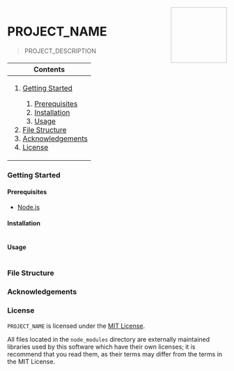 <img height="128px" width="128px" align="right" />

# PROJECT_NAME

> PROJECT_DESCRIPTION

<table>
	<thead>
		<tr>
			<th align="center"><strong>Contents</strong></th>
		</tr>
	</thead>
	<tbody>
		<tr>
			<td>
				<ol>
					<li><a href="#getting-started">Getting Started</a></li>
					<ol>
						<li><a href="#prerequisites">Prerequisites</a></li>
						<li><a href="#installation">Installation</a></li>
						<li><a href="#usage">Usage</a></li>
					</ol>
					<li><a href="#file-structure">File Structure</a></li>
					<li><a href="#acknowledgements">Acknowledgements</a></li>
					<li><a href="#license">License</a></li>
				</ol>
			</td>
		</tr>
	</tbody>
</table>

### Getting Started

#### Prerequisites

- [Node.js](https://nodejs.org/en/download/)

#### Installation

```bash
```

#### Usage

```bash
```

### File Structure

### Acknowledgements

### License

`PROJECT_NAME` is licensed under the [MIT License](https://github.com/USERNAME/REPOSITORY_NAME/blob/master/LICENSE).

All files located in the `node_modules` directory are externally maintained libraries used by this software which have their own licenses; it is recommend that you read them, as their terms may differ from the terms in the MIT License.
